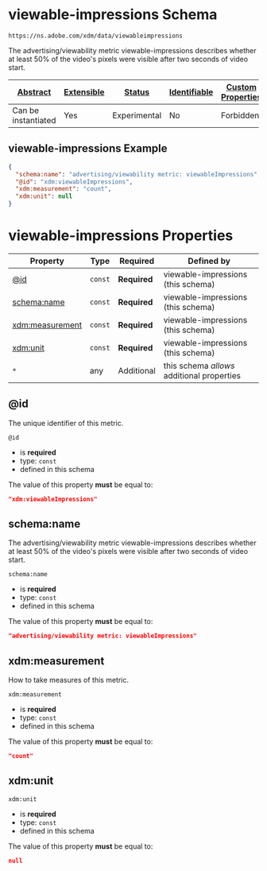 
# viewable-impressions Schema

```
https://ns.adobe.com/xdm/data/viewableimpressions
```

The advertising/viewability metric viewable-impressions describes whether at least 50% of the video's pixels were visible after two seconds of video start.

| [Abstract](../../abstract.md) | [Extensible](../../extensions.md) | [Status](../../status.md) | [Identifiable](../../id.md) | [Custom Properties](../../extensions.md) | [Additional Properties](../../extensions.md) | Defined In |
|-------------------------------|-----------------------------------|---------------------------|-----------------------------|------------------------------------------|----------------------------------------------|------------|
| Can be instantiated | Yes | Experimental | No | Forbidden | Permitted | [data/viewableimpressions.schema.json](data/viewableimpressions.schema.json) |

## viewable-impressions Example
```json
{
  "schema:name": "advertising/viewability metric: viewableImpressions",
  "@id": "xdm:viewableImpressions",
  "xdm:measurement": "count",
  "xdm:unit": null
}
```

# viewable-impressions Properties

| Property | Type | Required | Defined by |
|----------|------|----------|------------|
| [@id](#@id) | `const` | **Required** | viewable-impressions (this schema) |
| [schema:name](#schemaname) | `const` | **Required** | viewable-impressions (this schema) |
| [xdm:measurement](#xdmmeasurement) | `const` | **Required** | viewable-impressions (this schema) |
| [xdm:unit](#xdmunit) | `const` | **Required** | viewable-impressions (this schema) |
| `*` | any | Additional | this schema *allows* additional properties |

## @id

The unique identifier of this metric.

`@id`
* is **required**
* type: `const`
* defined in this schema

The value of this property **must** be equal to:

```json
"xdm:viewableImpressions"
```





## schema:name

The advertising/viewability metric viewable-impressions describes whether at least 50% of the video's pixels were visible after two seconds of video start.

`schema:name`
* is **required**
* type: `const`
* defined in this schema

The value of this property **must** be equal to:

```json
"advertising/viewability metric: viewableImpressions"
```





## xdm:measurement

How to take measures of this metric.

`xdm:measurement`
* is **required**
* type: `const`
* defined in this schema

The value of this property **must** be equal to:

```json
"count"
```





## xdm:unit


`xdm:unit`
* is **required**
* type: `const`
* defined in this schema

The value of this property **must** be equal to:

```json
null
```




